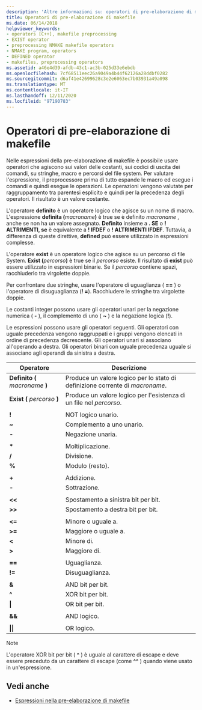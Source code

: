 ```yaml
---
description: 'Altre informazioni su: operatori di pre-elaborazione di makefile'
title: Operatori di pre-elaborazione di makefile
ms.date: 06/14/2018
helpviewer_keywords:
- operators [C++], makefile preprocessing
- EXIST operator
- preprocessing NMAKE makefile operators
- NMAKE program, operators
- DEFINED operator
- makefiles, preprocessing operators
ms.assetid: a46e4d39-afdb-43c1-ac3b-025d33e6ebdb
ms.openlocfilehash: 7cf68511eec26a9049a4b44f62126a28ddbf0282
ms.sourcegitcommit: d6af41e42699628c3e2e6063ec7b03931a49a098
ms.translationtype: MT
ms.contentlocale: it-IT
ms.lasthandoff: 12/11/2020
ms.locfileid: "97190783"
---
```

# <a name="makefile-preprocessing-operators"></a>Operatori di pre-elaborazione di makefile

Nelle espressioni della pre-elaborazione di makefile è possibile usare operatori che agiscono sui valori delle costanti, sui codici di uscita dei comandi, su stringhe, macro e percorsi del file system. Per valutare l'espressione, il preprocessore prima di tutto espande le macro ed esegue i comandi e quindi esegue le operazioni. Le operazioni vengono valutate per raggruppamento tra parentesi esplicito e quindi per la precedenza degli operatori. Il risultato è un valore costante.

L'operatore **definito** è un operatore logico che agisce su un nome di macro. L'espressione **definita (**_macroname_**)** è true se è definito *macroname* , anche se non ha un valore assegnato. **Definito** insieme a **. SE** o **! ALTRIMENTI, se** è equivalente a **! IFDEF** o **! ALTRIMENTI IFDEF**. Tuttavia, a differenza di queste direttive, **defined** può essere utilizzato in espressioni complesse.

L'operatore **exist** è un operatore logico che agisce su un percorso di file System. **Exist (**_percorso_**)** è true se il *percorso* esiste. Il risultato di **exist** può essere utilizzato in espressioni binarie. Se il *percorso* contiene spazi, racchiuderlo tra virgolette doppie.

Per confrontare due stringhe, usare l'operatore di uguaglianza ( **==** ) o l'operatore di disuguaglianza (**! =**). Racchiudere le stringhe tra virgolette doppie.

Le costanti integer possono usare gli operatori unari per la negazione numerica ( **-** ), il complemento di uno ( **~** ) e la negazione logica (**!**).

Le espressioni possono usare gli operatori seguenti. Gli operatori con uguale precedenza vengono raggruppati e i gruppi vengono elencati in ordine di precedenza decrescente. Gli operatori unari si associano all'operando a destra. Gli operatori binari con uguale precedenza uguale si associano agli operandi da sinistra a destra.

|Operatore|Descrizione|
|--------------|-----------------|
|**Definito (** *macroname* **)**|Produce un valore logico per lo stato di definizione corrente di *macroname*.|
|**Exist (** *percorso* **)**|Produce un valore logico per l'esistenza di un file nel *percorso*.|
|||
|**!**|NOT logico unario.|
|**~**|Complemento a uno unario.|
|**-**|Negazione unaria.|
|||
|**&#42;**|Moltiplicazione.|
|**/**|Divisione.|
|**%**|Modulo (resto).|
|||
|**+**|Addizione.|
|**-**|Sottrazione.|
|||
|**\<\<**|Spostamento a sinistra bit per bit.|
|**>>**|Spostamento a destra bit per bit.|
|||
|**\<=**|Minore o uguale a.|
|**>=**|Maggiore o uguale a.|
|**\<**|Minore di.|
|**>**|Maggiore di.|
|||
|**==**|Uguaglianza.|
|**!=**|Disuguaglianza.|
|||
|**&**|AND bit per bit.|
|**^**|XOR bit per bit.|
|**&#124;**|OR bit per bit.|
|||
|**&&**|AND logico.|
|||
|**&#124;&#124;**|OR logico.|

> [!NOTE]
> L'operatore XOR bit per bit ( **^** ) è uguale al carattere di escape e deve essere preceduto da un carattere di escape (come **^^** ) quando viene usato in un'espressione.

## <a name="see-also"></a>Vedi anche

- [Espressioni nella pre-elaborazione di makefile](expressions-in-makefile-preprocessing.md)
